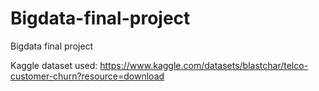 # Bigdata-final-project
Bigdata final project


Kaggle dataset used: https://www.kaggle.com/datasets/blastchar/telco-customer-churn?resource=download
